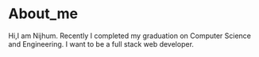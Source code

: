 # About_me

Hi,I am Nijhum.
Recently I completed my graduation on Computer Science and Engineering.
I want to be a full stack web developer.
